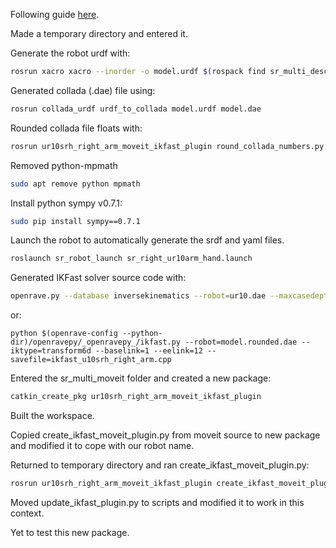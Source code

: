 Following guide [here](http://docs.ros.org/indigo/api/moveit_ikfast/html/doc/ikfast_tutorial.html).

Made a temporary directory and entered it.

Generate the robot urdf with:
```bash
rosrun xacro xacro --inorder -o model.urdf $(rospack find sr_multi_description)/urdf/right_srhand_ur10.urdf.xacro
```

Generated collada (.dae) file using:
```bash
rosrun collada_urdf urdf_to_collada model.urdf model.dae
```

Rounded collada file floats with:
```bash
rosrun ur10srh_right_arm_moveit_ikfast_plugin round_collada_numbers.py model.dae model.rounded.dae 5
```

Removed python-mpmath
```bash
sudo apt remove python mpmath
```

Install python sympy v0.7.1:
```bash
sudo pip install sympy==0.7.1
```

Launch the robot to automatically generate the srdf and yaml files.
```bash
roslaunch sr_robot_launch sr_right_ur10arm_hand.launch
```

Generated IKFast solver source code with:
```bash
openrave.py --database inversekinematics --robot=ur10.dae --maxcasedepth=1 --iktests=1000
```
or:
```
python $(openrave-config --python-dir)/openravepy/_openravepy_/ikfast.py --robot=model.rounded.dae --iktype=transform6d --baselink=1 --eelink=12 --savefile=ikfast_u10srh_right_arm.cpp
```

Entered the sr_multi_moveit folder and created a new package:
```bash
catkin_create_pkg ur10srh_right_arm_moveit_ikfast_plugin
```

Built the workspace.

Copied create_ikfast_moveit_plugin.py from moveit source to new package and modified it to cope with our robot name.

Returned to temporary directory and ran create_ikfast_moveit_plugin.py:

```bash
rosrun ur10srh_right_arm_moveit_ikfast_plugin create_ikfast_moveit_plugin.py ur10srh right_arm ur10srh_right_arm_moveit_ikfast_plugin $(rospack find ur10srh_right_arm_moveit_ikfast_plugin)/ur10_depth1.cpp
```

Moved update_ikfast_plugin.py to scripts and modified it to work in this context.

Yet to test this new package.
